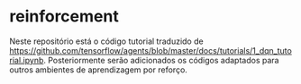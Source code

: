 # reinforcement

Neste repositório está o código tutorial traduzido de https://github.com/tensorflow/agents/blob/master/docs/tutorials/1_dqn_tutorial.ipynb.
Posteriormente serão adicionados os códigos adaptados para outros ambientes de aprendizagem por reforço.
